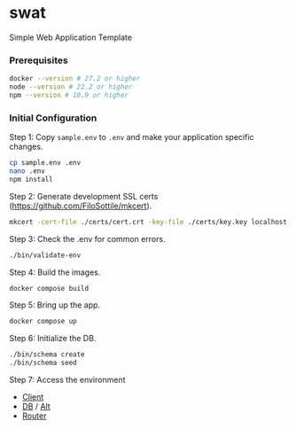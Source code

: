 # swat

Simple Web Application Template

### Prerequisites

```bash
docker --version # 27.2 or higher
node --version # 22.2 or higher
npm --version # 10.9 or higher
```

### Initial Configuration

Step 1: Copy `sample.env` to `.env` and make your application specific changes.
```bash
cp sample.env .env
nano .env
npm install
```

Step 2: Generate development SSL certs 
(https://github.com/FiloSottile/mkcert).
```bash
mkcert -cert-file ./certs/cert.crt -key-file ./certs/key.key localhost 127.0.0.1 ::1
```

Step 3: Check the .env for common errors.
```bash
./bin/validate-env
```

Step 4: Build the images.
```bash
docker compose build
```

Step 5: Bring up the app.
```bash
docker compose up
```

Step 6: Initialize the DB.
```bash
./bin/schema create
./bin/schema seed
```

Step 7: Access the environment
* [Client](https://localhost)
* [DB](https://localhost/db/_utils/) / [Alt](http://localhost:5984/_utils)
* [Router](https://localhost:8090)

